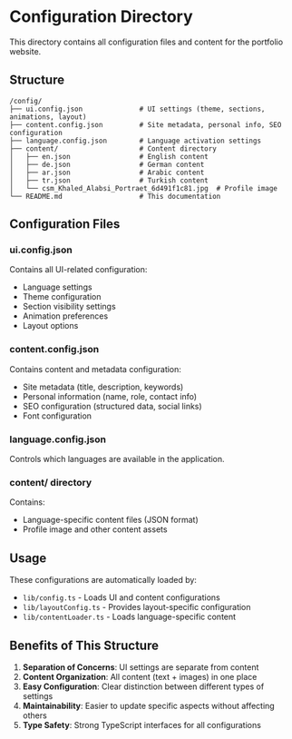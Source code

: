 # Configuration Directory

This directory contains all configuration files and content for the portfolio website.

## Structure

```
/config/
├── ui.config.json              # UI settings (theme, sections, animations, layout)
├── content.config.json         # Site metadata, personal info, SEO configuration
├── language.config.json        # Language activation settings
├── content/                    # Content directory
│   ├── en.json                 # English content
│   ├── de.json                 # German content  
│   ├── ar.json                 # Arabic content
│   ├── tr.json                 # Turkish content
│   └── csm_Khaled_Alabsi_Portraet_6d491f1c81.jpg  # Profile image
└── README.md                   # This documentation
```

## Configuration Files

### ui.config.json
Contains all UI-related configuration:
- Language settings
- Theme configuration
- Section visibility settings
- Animation preferences
- Layout options

### content.config.json
Contains content and metadata configuration:
- Site metadata (title, description, keywords)
- Personal information (name, role, contact info)
- SEO configuration (structured data, social links)
- Font configuration

### language.config.json
Controls which languages are available in the application.

### content/ directory
Contains:
- Language-specific content files (JSON format)
- Profile image and other content assets

## Usage

These configurations are automatically loaded by:
- `lib/config.ts` - Loads UI and content configurations
- `lib/layoutConfig.ts` - Provides layout-specific configuration
- `lib/contentLoader.ts` - Loads language-specific content

## Benefits of This Structure

1. **Separation of Concerns**: UI settings are separate from content
2. **Content Organization**: All content (text + images) in one place
3. **Easy Configuration**: Clear distinction between different types of settings
4. **Maintainability**: Easier to update specific aspects without affecting others
5. **Type Safety**: Strong TypeScript interfaces for all configurations
